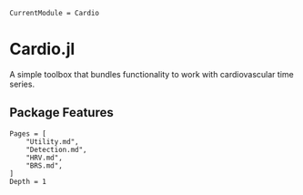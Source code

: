 ```@meta
CurrentModule = Cardio
```

# Cardio.jl
A simple toolbox that bundles functionality to work with cardiovascular time series. 

## Package Features

```@contents
Pages = [
    "Utility.md",
    "Detection.md",
    "HRV.md",
    "BRS.md",
]
Depth = 1
```